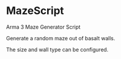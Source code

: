 # MazeScript
Arma 3 Maze Generator Script

Generate a random maze out of basalt walls. 

The size and wall type can be configured.

